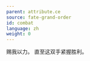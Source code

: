 ```yaml
---
parent: attribute.ce
source: fate-grand-order
id: combat
language: zh
weight: 0
---
```


赐我以力。
直至这双手紧握胜利。
